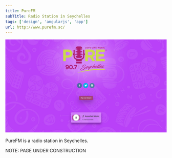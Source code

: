 ```yaml
---
title: PureFM
subTitle: Radio Station in Seychelles
tags: ['design', 'angularjs', 'app']
url: http://www.purefm.sc/
---
```


![PureFM](purefm.jpg)

PureFM is a radio station in Seychelles.

NOTE: PAGE UNDER CONSTRUCTION